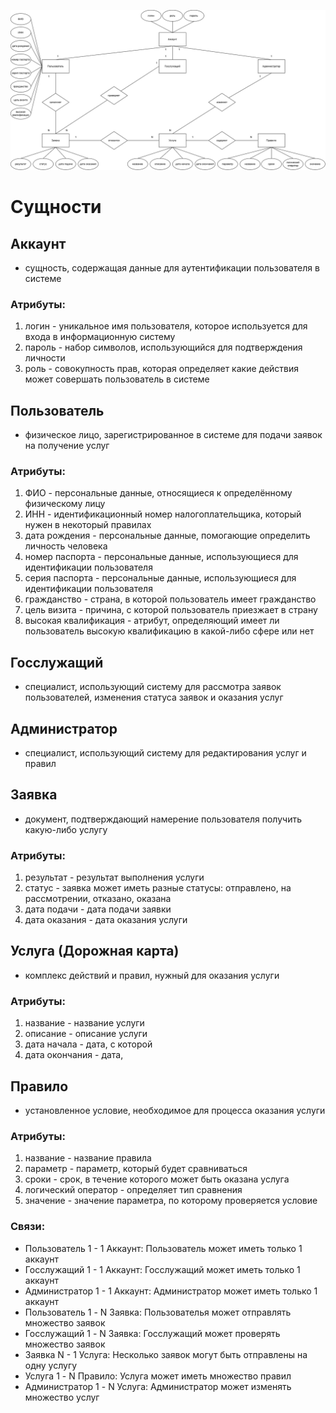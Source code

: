![alt text](https://github.com/cuug/MigrationMap/blob/master/Lab2/ERD-Diagram.png)

# Сущности
## Аккаунт 
- сущность, содержащая данные для аутентификации пользователя в системе
### Атрибуты:
 1) логин - уникальное имя пользователя, которое используется для входа в информационную систему
 2) пароль - набор символов, использующийся для подтверждения личности
 3) роль - совокупность прав, которая определяет какие действия может совершать пользователь в системе
## Пользователь 
- физическое лицо, зарегистрированное в системе для подачи заявок на получение услуг
### Атрибуты:
 1) ФИО - персональные данные, относящиеся к определённому физическому лицу
 2) ИНН - идентификационный номер налогоплательщика, который нужен в некоторый правилах
 3) дата рождения - персональные данные, помогающие определить личность человека
 4) номер паспорта - персональные данные, использующиеся для идентификации пользователя
 5) серия паспорта - персональные данные, использующиеся для идентификации пользователя
 6) гражданство - страна, в которой пользователь имеет гражданство
 7) цель визита - причина, с которой пользователь приезжает в страну
 8) высокая квалификация - атрибут, определяющий имеет ли пользователь высокую квалификацию в какой-либо сфере или нет
## Госслужащий 
- специалист, использующий систему для рассмотра заявок пользователей, изменения статуса заявок и оказания услуг
## Администратор 
- специалист, использующий систему для редактирования услуг и правил
## Заявка 
- документ, подтверждающий намерение пользователя получить какую-либо услугу
### Атрибуты:
 1) результат - результат выполнения услуги
 2) статус - заявка может иметь разные статусы: отправлено, на рассмотрении, отказано, оказана
 3) дата подачи - дата подачи заявки
 4) дата оказания - дата оказания услуги
## Услуга (Дорожная карта) 
- комплекс действий и правил, нужный для оказания услуги
### Атрибуты:
 1) название - название услуги
 2) описание - описание услуги
 3) дата начала - дата, с которой 
 4) дата окончания - дата, 
## Правило 
- установленное условие, необходимое для процесса оказания услуги
### Атрибуты:
 1) название - название правила
 2) параметр - параметр, который будет сравниваться
 3) сроки - срок, в течение которого может быть оказана услуга
 4) логический оператор - определяет тип сравнения
 5) значение - значение параметра, по которому проверяется условие

### Связи:
- Пользователь 1 - 1 Аккаунт: Пользователь может иметь только 1 аккаунт
- Госслужащий 1 - 1 Аккаунт: Госслужащий может иметь только 1 аккаунт
- Администратор 1 - 1 Аккаунт: Администратор может иметь только 1 аккаунт
- Пользователь 1 - N Заявка: Пользователья может отправлять множество заявок
- Госслужащий 1 - N Заявка: Госслужащий может проверять множество заявок
- Заявка N - 1 Услуга: Несколько заявок могут быть отправлены на одну услугу
- Услуга 1 - N Правило: Услуга может иметь множество правил
- Администратор 1 - N Услуга: Администратор может изменять множество услуг